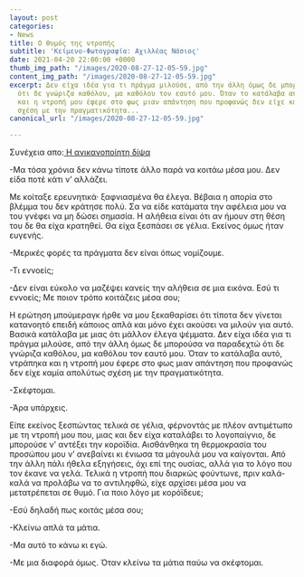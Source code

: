 ```yaml
---
layout: post
categories:
- News
title: Ο θυμός της ντροπής
subtitle: 'Κείμενο-Φωτογραφία: Αχιλλέας Νάσιος'
date: 2021-04-20 22:00:00 +0000
thumb_img_path: "/images/2020-08-27-12-05-59.jpg"
content_img_path: "/images/2020-08-27-12-05-59.jpg"
excerpt: Δεν είχα ιδέα για τι πράγμα μιλούσε, από την άλλη όμως δε μπορούσα να παραδεχτώ
  ότι δε γνώριζα καθόλου, μα καθόλου τον εαυτό μου. Όταν το κατάλαβα αυτό, ντράπηκα
  και η ντροπή μου έφερε στο φως μιαν απάντηση που προφανώς δεν είχε καμία απολύτως
  σχέση με την πραγματικότητα...
canonical_url: "/images/2020-08-27-12-05-59.jpg"

---
```

Συνέχεια απο:<a href="https://hocusphotus.com/posts/anodus-56/" target="blank"> Η ανικανοποίητη δίψα</a>

\-Μα τόσα χρόνια δεν κάνω τίποτε άλλο παρά να κοιτάω μέσα μου. Δεν είδα ποτέ κάτι ν’ αλλάζει.

Με κοίταξε ερευνητικά· ξαφνιασμένα θα έλεγα. Βέβαια η απορία στο βλέμμα του δεν κράτησε πολύ. Σα να είδε κατάματα την αφέλεια μου να του γνέφει να μη δώσει σημασία. Η αλήθεια είναι ότι αν ήμουν στη θέση του δε θα είχα κρατηθεί. Θα είχα ξεσπάσει σε γέλια. Εκείνος όμως ήταν ευγενής.

\-Μερικές φορές τα πράγματα δεν είναι όπως νομίζουμε.

\-Τι εννοείς;

\-Δεν είναι εύκολο να μαζέψει κανείς την αλήθεια σε μια εικόνα. Εσύ τι εννοείς; Με ποιον τρόπο κοιτάζεις μέσα σου;

Η ερώτηση μπούμεραγκ ήρθε να μου ξεκαθαρίσει ότι τίποτα δεν γίνεται κατανοητό επειδή κάποιος απλά και μόνο έχει ακούσει να μιλούν για αυτό. Βασικά κατάλαβα με μιας ότι μάλλον έλεγα ψέμματα. Δεν είχα ιδέα για τι πράγμα μιλούσε, από την άλλη όμως δε μπορούσα να παραδεχτώ ότι δε γνώριζα καθόλου, μα καθόλου τον εαυτό μου. Όταν το κατάλαβα αυτό, ντράπηκα και η ντροπή μου έφερε στο φως μιαν απάντηση που προφανώς δεν είχε καμία απολύτως σχέση με την πραγματικότητα.

\-Σκέφτομαι.

\-Άρα υπάρχεις.

Είπε εκείνος ξεσπώντας τελικά σε γέλια, φέρνοντάς με πλέον αντιμέτωπο με τη ντροπή μου που, μιας και δεν είχα καταλάβει το λογοπαίγνιο, δε μπορούσε ν’ αντέξει την κοροϊδία. Αισθάνθηκα τη θερμοκρασία του προσώπου μου ν’ ανεβαίνει κι ένιωσα τα μάγουλά μου να καίγονται. Από την άλλη πάλι ήθελα εξηγήσεις, όχι επί της ουσίας, αλλά για το λόγο που τον έκανε να γελά. Τελικά η ντροπή που διαρκώς φούντωνε, πριν καλά-καλά να προλάβω να το αντιληφθώ, είχε αρχίσει μέσα μου να μετατρέπεται σε θυμό. Για ποιο λόγο με κορόϊδευε;

\-Εσύ δηλαδή πως κοιτάς μέσα σου;

\-Κλείνω απλά τα μάτια.

\-Μα αυτό το κάνω κι εγώ.

\-Με μια διαφορά όμως. Όταν κλείνω τα μάτια παύω να σκέφτομαι.